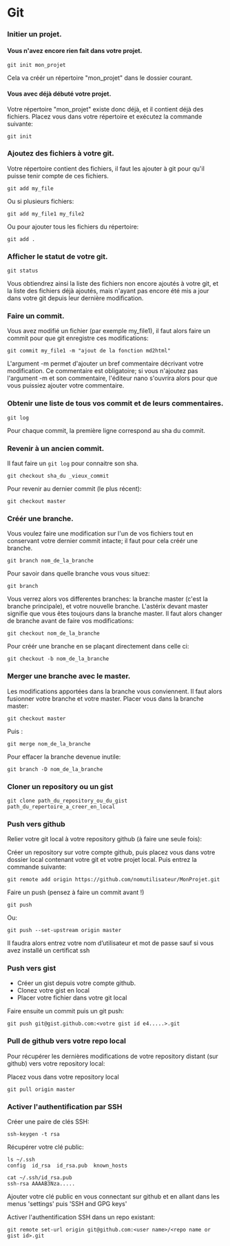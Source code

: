 # Git

### Initier un projet. 

#### Vous n'avez encore rien fait dans votre projet.

	git init mon_projet

Cela va créér un répertoire "mon_projet" dans le dossier courant.

#### Vous avec déjà débuté votre projet.

Votre répertoire "mon_projet" existe donc déjà, et il contient déjà des fichiers. Placez vous dans votre répertoire et exécutez la commande suivante:

	git init

### Ajoutez des fichiers à votre git.

Votre répertoire contient des fichiers, il faut les ajouter à git pour qu'il puisse tenir compte de ces fichiers.

	git add my_file

Ou si plusieurs fichiers:

	git add my_file1 my_file2

Ou pour ajouter tous les fichiers du répertoire:

	git add .

### Afficher le statut de votre git. 

	git status

Vous obtiendrez ainsi la liste des fichiers non encore ajoutés à votre git, et la liste des fichiers déjà ajoutés, mais n'ayant pas encore été mis a jour dans votre git depuis leur dernière modification.

### Faire un commit.

Vous avez modifié un fichier (par exemple my_file1), il faut alors faire un commit pour que git enregistre ces modifications:

	git commit my_file1 -m "ajout de la fonction md2html"

L'argument -m permet d'ajouter un bref commentaire décrivant votre modification. Ce commentaire est obligatoire; si vous n'ajoutez pas l'argument -m et son commentaire, l'éditeur nano s'ouvrira alors pour que vous puissiez ajouter votre commentaire.

### Obtenir une liste de tous vos commit et de leurs commentaires.

	git log

Pour chaque commit, la première ligne correspond au sha du commit.

### Revenir à un ancien commit.

Il faut faire un `git log` pour connaitre son sha.

	git checkout sha_du _vieux_commit

Pour revenir au dernier commit (le plus récent):

	git checkout master

### Créér une branche.

Vous voulez faire une modification sur l'un de vos fichiers tout en conservant votre dernier commit intacte; il faut pour cela créér une branche.

	git branch nom_de_la_branche

Pour savoir dans quelle branche vous vous situez:

	git branch

Vous verrez alors vos differentes branches: la branche master (c'est la branche principale), et votre nouvelle branche.
L'astérix devant master signifie que vous êtes toujours dans la branche master. Il faut alors changer de branche avant de faire vos modifications:

	git checkout nom_de_la_branche

Pour créér une branche en se plaçant directement dans celle ci:

	git checkout -b nom_de_la_branche

### Merger une branche avec le master.

Les modifications apportées dans la branche vous conviennent. Il faut alors fusionner votre branche et votre master. Placer vous dans la branche master:

	git checkout master

Puis :

	git merge nom_de_la_branche

Pour effacer la branche devenue inutile:

	git branch -D nom_de_la_branche

### Cloner un repository ou un gist

	git clone path_du_repository_ou_du_gist path_du_repertoire_a_creer_en_local


### Push vers github

Relier votre git local à votre repository github (à faire une seule fois):

Créer un repository sur votre compte github, puis placez vous dans votre dossier local contenant votre git et votre projet local. Puis entrez la commande suivante:

	git remote add origin https://github.com/nomutilisateur/MonProjet.git

Faire un push (pensez à faire un commit avant !)

	git push

Ou:

	git push --set-upstream origin master

Il faudra alors entrez votre nom d’utilisateur et mot de passe sauf si vous avez installé un certificat ssh

### Push vers gist

- Créer un gist depuis votre compte github. 
- Clonez votre gist en local
- Placer votre fichier dans votre git local

Faire ensuite un commit puis un git push:

	git push git@gist.github.com:<votre gist id e4.....>.git


	
### Pull de github vers votre repo local

Pour récupérer les dernières modifications de votre repository distant (sur github) vers votre repository local:

Placez vous dans votre repository local

	git pull origin master

### Activer l'authentification par SSH

Créer une paire de clés SSH:

	ssh-keygen -t rsa

Récupérer votre clé public:

	ls ~/.ssh
	config  id_rsa  id_rsa.pub  known_hosts
	
	cat ~/.ssh/id_rsa.pub
	ssh-rsa AAAAB3Nza.....
	
Ajouter votre clé public en vous connectant sur github et en allant dans les menus 'settings' puis 'SSH and GPG keys'

Activer l'authentification SSH dans un repo existant:

	git remote set-url origin git@github.com:<user name>/<repo name or gist id>.git